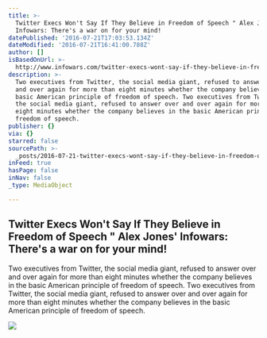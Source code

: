 ```yaml
---
title: >-
  Twitter Execs Won't Say If They Believe in Freedom of Speech " Alex Jones'
  Infowars: There's a war on for your mind!
datePublished: '2016-07-21T17:03:53.134Z'
dateModified: '2016-07-21T16:41:00.788Z'
author: []
isBasedOnUrl: >-
  http://www.infowars.com/twitter-execs-wont-say-if-they-believe-in-freedom-of-speech/
description: >-
  Two executives from Twitter, the social media giant, refused to answer over
  and over again for more than eight minutes whether the company believes in the
  basic American principle of freedom of speech. Two executives from Twitter,
  the social media giant, refused to answer over and over again for more than
  eight minutes whether the company believes in the basic American principle of
  freedom of speech.
publisher: {}
via: {}
starred: false
sourcePath: >-
  _posts/2016-07-21-twitter-execs-wont-say-if-they-believe-in-freedom-of-speech.md
inFeed: true
hasPage: false
inNav: false
_type: MediaObject

---
```

<article style=""><h1>Twitter Execs Won't Say If They Believe in Freedom of Speech " Alex Jones' Infowars: There's a war on for your mind!</h1><p>Two executives from Twitter, the social media giant, refused to answer over and over again for more than eight minutes whether the company believes in the basic American principle of freedom of speech. Two executives from Twitter, the social media giant, refused to answer over and over again for more than eight minutes whether the company believes in the basic American principle of freedom of speech.</p><img src="http://hw.infowars.com/wp-content/uploads/2016/01/011216twitter.jpg" /></article>